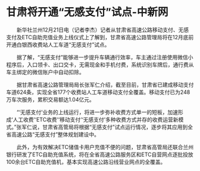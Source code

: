 # 甘肃将开通“无感支付”试点-中新网

　　新华社兰州12月21日电（记者李杰）记者从甘肃省高速公路移动支付、无感支付及ETC自助充值业务上线仪式上了解到，甘肃省高速公路管理局将在12月底前开通白银西收费站人工车道“无感支付”试点。

　　据了解，“无感支付”能够进一步提升车辆通行效率，车主通过注册使用微信小程序后，入口领卡、出口交卡，无需现金和手机付费，系统识别车牌后，通行费从车主绑定的微信账户中自动扣除。

　　据甘肃省高速公路管理局局长张军仁介绍，截至目前，甘肃省已建成移动支付车道624条，实现全省177个收费站人工车道移动支付全覆盖。移动支付已为248万车次服务，累积交易额达1.04亿元。

　　“‘无感支付’业务的上线运行，将进一步弥补收费方式单一的短板，加速形成‘人工收费’‘ETC收费’‘移动支付’‘无感支付’多种收费方式并存的收费运营新模式。”张军仁说，甘肃省高管局将根据“无感支付”试点运行情况，逐步将其应用到全省高速公路“无感支付”整体规划建设中。

　　此外，为有效解决ETC储值卡用户充值不便的问题，甘肃省高管局还联合兰州银行研发了ETC自助充值系统，将在全省高速公路服务区和ETC自营网点逐批投放100余台ETC自助充值机，基本实现高速公路沿线营业网点的全覆盖。
